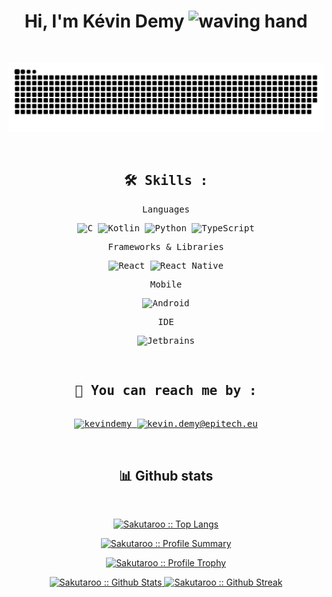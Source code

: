 <h1 style="text-align: center;">Hi, I'm Kévin Demy <img alt="waving hand" src="https://media.giphy.com/media/hvRJCLFzcasrR4ia7z/giphy.gif" width="35"></h1>
<p style="text-align: center;">
  <a href="https://github.com/DenverCoder1/readme-typing-svg">
    <img alt="" src="https://readme-typing-svg.herokuapp.com?lines=Developer;EPITECH+Student;Always%20learning%20new%20things;%20France%20&center=true&width=500&height=50">
  </a>
</p>

<div style="text-align: center;">
  <a href="https://github.com/Sakutaroo/Sakutaroo/blob/main/resources/grid-snake.svg">
  <img src="https://github.com/Sakutaroo/Sakutaroo/blob/main/resources/grid-snake.svg" alt="snake" /></a>
</div>

&nbsp;

<div>
  <samp>
    <h2 style="text-align: center;">🛠 Skills :</h2>
    <p style="text-align: center;"> Languages </p>
    <p style="text-align: center;">
      <img alt="C" src="https://img.shields.io/badge/c-%2300599C.svg?style=for-the-badge&logo=c&logoColor=white">
      <img alt="Kotlin" src="https://img.shields.io/badge/kotlin-%237F52FF.svg?style=for-the-badge&logo=kotlin&logoColor=white">
      <img alt="Python" src="https://img.shields.io/badge/python-3670A0?style=for-the-badge&logo=python&logoColor=ffdd54">
      <img alt="TypeScript" src="https://img.shields.io/badge/TypeScript-007ACC?style=for-the-badge&logo=typescript&logoColor=white">
    </p>
    <p style="text-align: center;"> Frameworks & Libraries </p>
    <p style="text-align: center;">
      <img alt="React" src="https://img.shields.io/badge/react-%2320232a.svg?style=for-the-badge&logo=react&logoColor=%2361DAFB">
      <img alt="React Native" src="https://img.shields.io/badge/react_native-%2320232a.svg?style=for-the-badge&logo=react&logoColor=%2361DAFB">
    </p>
    <p style="text-align: center;"> Mobile </p>
    <p style="text-align: center;">
      <img alt="Android" src="https://img.shields.io/badge/Android-3DDC84?style=for-the-badge&logo=android&logoColor=white">
    </p>
    <p style="text-align: center;"> IDE </p>
    <p style="text-align: center;">
      <img alt="Jetbrains" src="https://img.shields.io/badge/jetbrains-FFFFFF?&style=for-the-badge&logo=JetBrains&logoColor=black">
    </p>
  </samp>
</div>

&nbsp;

<div>
  <samp>
    <h2 style="text-align: center;">🚀 You can reach me by :</h2>
    <p style="text-align: center;">
      <br/>
      <a href="https://www.linkedin.com/in/kevindemy/" target="blank">
        <img style="text-align: center;" src="https://img.shields.io/badge/linkedin-%231DA1F2.svg?style=for-the-badge&logo=linkedin&logoColor=white" alt="kevindemy" height="30"/>
      </a>
      <a href="mailto:kevin.demy@epitech.eu" target="blank">
        <img style="text-align: center;" src="https://img.shields.io/badge/kevin.demy@epitech.eu-0078D4.svg?style=for-the-badge&logo=Microsoft+Outlook&logoColor=white" alt="kevin.demy@epitech.eu" height="30"/>
      </a>
    </p>
  </samp>
</div>

&nbsp;

<div>
    <h2 style="text-align: center;"> 📊 Github stats </h2>
      <br/>
        <p style="text-align: center;">
          <a href="https://github.com/Sakutaroo/">
          <img src="https://github-readme-stats.vercel.app/api/top-langs/?username=Sakutaroo&langs_count=6&theme=radical&layout=compact&hide_border=true&count_private=true" alt="Sakutaroo :: Top Langs" /></a>
        </p>
        <p style="text-align: center;">
          <a href="https://github.com/Sakutaroo/">
          <img alt="Sakutaroo :: Profile Summary" src="https://github-profile-summary-cards.vercel.app/api/cards/profile-details?username=Sakutaroo&theme=radical&count_private=true" /></a>
        </p>
        <p style="text-align: center;">
          <a href="https://github.com/Sakutaroo/">
          <img alt="Sakutaroo :: Profile Trophy" src="https://github-profile-trophy.vercel.app/?username=Sakutaroo&theme=radical&no-frame=true&row=1&&margin-w=30&no-bg=true&count_private=true" />
          </a>
       </p>
        <p style="text-align: center;">
          <a href="https://github.com/Sakutaroo/">
          <img alt="Sakutaroo :: Github Stats" width="49.5%" src="https://github-readme-stats.vercel.app/api?username=Sakutaroo&show_icons=true&theme=radical&hide_border=true&count_private=true" />
          <img alt="Sakutaroo :: Github Streak" width="49.5%" src="https://github-readme-streak-stats.herokuapp.com/?user=Sakutaroo&theme=radical&hide_border=true&count_private=true" />
          </a>
       </p>
  </div>
